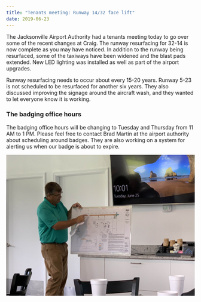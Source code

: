 ```yaml
---
title: "Tenants meeting: Runway 14/32 face lift"
date: 2019-06-23
---
```


The Jacksonville Airport Authority had a tenants meeting today to go over some of the recent changes at Craig. The runway resurfacing for 32-14 is now complete as you may have noticed. 
In addition to the runway being resurfaced, some of the taxiways have been widened and the blast pads extended. New LED lighting was installed as well as part of the airport upgrades.

Runway resurfacing needs to occur about every 15-20 years. Runway 5-23 is not scheduled to be resurfaced for another six years. 
They also discussed improving the signage around the aircraft wash, and they wanted to let everyone know it is working.

### The badging office hours
The badging office hours will be changing to Tuesday and Thursday from 11 AM to 1 PM. Please feel free to contact Brad Martin at the airport authority about scheduling around badges. They are also working on a system for alerting us when our badge is about to expire.

![Brad Martin at Tenants Meeting](./brad.martin.tenants.meeting.jpg)